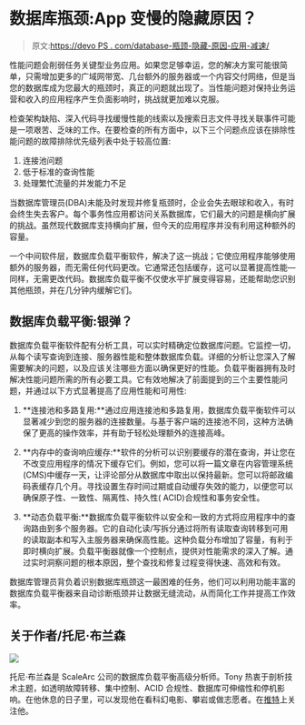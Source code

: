 # 数据库瓶颈:App 变慢的隐藏原因？

> 原文:[https://devo PS . com/database-瓶颈-隐藏-原因-应用-减速/](https://devops.com/database-bottlenecks-hidden-cause-app-slow-downs/)

性能问题会削弱任务关键型业务应用。如果您足够幸运，您的解决方案可能很简单，只需增加更多的广域网带宽、几台额外的服务器或一个内容交付网络，但是当您的数据库成为您最大的瓶颈时，真正的问题就出现了。当性能问题对保持业务运营和收入的应用程序产生负面影响时，挑战就更加难以克服。

检查架构缺陷、深入代码寻找缓慢性能的线索以及搜索日志文件寻找关联事件可能是一项艰苦、乏味的工作。在要检查的所有方面中，以下三个问题点应该在排除性能问题的故障排除优先级列表中处于较高位置:

1.  连接池问题
2.  低于标准的查询性能
3.  处理繁忙流量的并发能力不足

当数据库管理员(DBA)未能及时发现并修复瓶颈时，企业会失去眼球和收入，有时会终生失去客户。每个事务性应用都访问关系数据库，它们最大的问题是横向扩展的挑战。虽然现代数据库支持横向扩展，但今天的应用程序并没有利用这种额外的容量。

一个中间软件层，数据库负载平衡软件，解决了这一挑战；它使应用程序能够使用额外的服务器，而无需任何代码更改。它通常还包括缓存，这可以显著提高性能—同样，无需更改代码。数据库负载平衡不仅使水平扩展变得容易，还能帮助您识别其他瓶颈，并在几分钟内缓解它们。

## 数据库负载平衡:银弹？

数据库负载平衡软件配有分析工具，可以实时精确定位数据库问题。它监控一切，从每个读写查询到连接、服务器性能和整体数据库负载。详细的分析让您深入了解需要解决的问题，以及应该关注哪些方面以确保更好的性能。负载平衡器拥有及时解决性能问题所需的所有必要工具。它有效地解决了前面提到的三个主要性能问题，并通过以下方式显著提高了应用性能和可用性:

1.  **连接池和多路复用:**通过应用连接池和多路复用，数据库负载平衡软件可以显著减少到您的服务器的连接数量。与基于客户端的连接池不同，这种方法确保了更高的操作效率，并有助于轻松处理额外的连接高峰。

2.  **内存中的查询响应缓存:**软件的分析可以识别要缓存的潜在查询，并让您在不改变应用程序的情况下缓存它们。例如，您可以将一篇文章在内容管理系统(CMS)中缓存一天，让评论部分从数据库中取出以保持最新。您可以将邮政编码表缓存几个月。寻找设置生存时间过期或自动缓存失效的能力，以便您可以确保原子性、一致性、隔离性、持久性( ACID)合规性和事务安全性。

3.  **动态负载平衡:**数据库负载平衡软件以安全和一致的方式将应用程序中的查询路由到多个服务器。它的自动化读/写拆分通过将所有读取查询转移到可用的读取副本和写入主服务器来确保高性能。这种负载分布增加了容量，有利于即时横向扩展。负载平衡器就像一个控制点，提供对性能需求的深入了解。通过实时洞察问题的根本原因，整个查找和修复过程变得快速、高效和有效。

数据库管理员背负着识别数据库瓶颈这一最困难的任务，他们可以利用功能丰富的数据库负载平衡器来自动诊断瓶颈并让数据无缝流动，从而简化工作并提高工作效率。

## **关于作者/托尼·布兰森**

![](../Images/bcbc1aee23946d0362b88827966cce85.png)

托尼·布兰森是 ScaleArc 公司的数据库负载平衡高级分析师。Tony 热衷于剖析技术主题，如透明故障转移、集中控制、ACID 合规性、数据库可伸缩性和停机影响。在他休息的日子里，可以发现他在看科幻电影、攀岩或做志愿者。在[推特](https://twitter.com/IamTonyBranson)上关注他。
